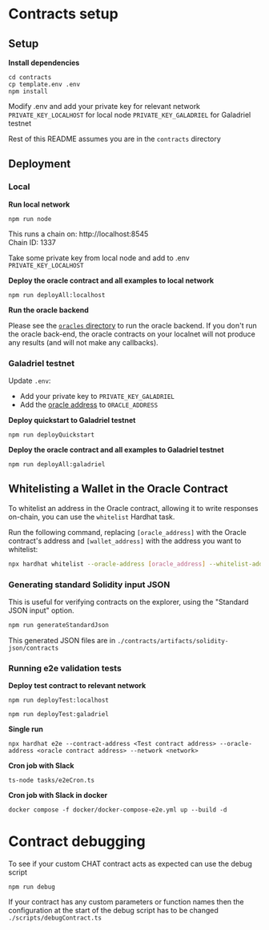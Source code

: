 # Contracts setup

## Setup

**Install dependencies**

```
cd contracts
cp template.env .env
npm install
```

Modify .env and add your private key for relevant network  
`PRIVATE_KEY_LOCALHOST` for local node
`PRIVATE_KEY_GALADRIEL` for Galadriel testnet

Rest of this README assumes you are in the `contracts` directory

## Deployment

### Local

**Run local network**

```
npm run node
```

This runs a chain on: http://localhost:8545  
Chain ID: 1337

Take some private key from local node and add to .env `PRIVATE_KEY_LOCALHOST`

**Deploy the oracle contract and all examples to local network**

```
npm run deployAll:localhost
```

**Run the oracle backend**

Please see the [`oracles` directory](/oracles) to run the oracle backend. If you don't run the oracle back-end, the oracle contracts on your localnet will not produce any results (and will not make any callbacks).

### Galadriel testnet

Update `.env`:
* Add your private key to `PRIVATE_KEY_GALADRIEL`
* Add the [oracle address](http://docs.galadriel.com/oracle-address) to `ORACLE_ADDRESS`

**Deploy quickstart to Galadriel testnet**

```
npm run deployQuickstart
```

**Deploy the oracle contract and all examples to Galadriel testnet**

```
npm run deployAll:galadriel
```


## Whitelisting a Wallet in the Oracle Contract

To whitelist an address in the Oracle contract, allowing it to write responses on-chain, you can use the `whitelist` Hardhat task.

Run the following command, replacing `[oracle_address]` with the Oracle contract's address and `[wallet_address]` with the address you want to whitelist:

```bash
npx hardhat whitelist --oracle-address [oracle_address] --whitelist-address [wallet_address] --network galadriel
```

### Generating standard Solidity input JSON

This is useful for verifying contracts on the explorer, 
using the "Standard JSON input" option.  

```bash
npm run generateStandardJson
```

This generated JSON files are in `./contracts/artifacts/solidity-json/contracts`

### Running e2e validation tests

**Deploy test contract to relevant network**
```
npm run deployTest:localhost
```
```
npm run deployTest:galadriel
```

**Single run**
```
npx hardhat e2e --contract-address <Test contract address> --oracle-address <oracle contract address> --network <network>
```

**Cron job with Slack**
```
ts-node tasks/e2eCron.ts
```

**Cron job with Slack in docker**
```
docker compose -f docker/docker-compose-e2e.yml up --build -d
```

# Contract debugging

To see if your custom CHAT contract acts as expected can use the debug script
```
npm run debug
```
If your contract has any custom parameters or function names then the configuration at the start of the 
debug script has to be changed `./scripts/debugContract.ts`

